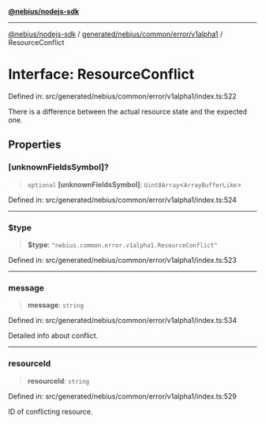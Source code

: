 [**@nebius/nodejs-sdk**](../../../../../../README.md)

---

[@nebius/nodejs-sdk](../../../../../../README.md) / [generated/nebius/common/error/v1alpha1](../README.md) / ResourceConflict

# Interface: ResourceConflict

Defined in: src/generated/nebius/common/error/v1alpha1/index.ts:522

There is a difference between the actual resource state and the expected one.

## Properties

### \[unknownFieldsSymbol\]?

> `optional` **\[unknownFieldsSymbol\]**: `Uint8Array`\<`ArrayBufferLike`\>

Defined in: src/generated/nebius/common/error/v1alpha1/index.ts:524

---

### $type

> **$type**: `"nebius.common.error.v1alpha1.ResourceConflict"`

Defined in: src/generated/nebius/common/error/v1alpha1/index.ts:523

---

### message

> **message**: `string`

Defined in: src/generated/nebius/common/error/v1alpha1/index.ts:534

Detailed info about conflict.

---

### resourceId

> **resourceId**: `string`

Defined in: src/generated/nebius/common/error/v1alpha1/index.ts:529

ID of conflicting resource.
